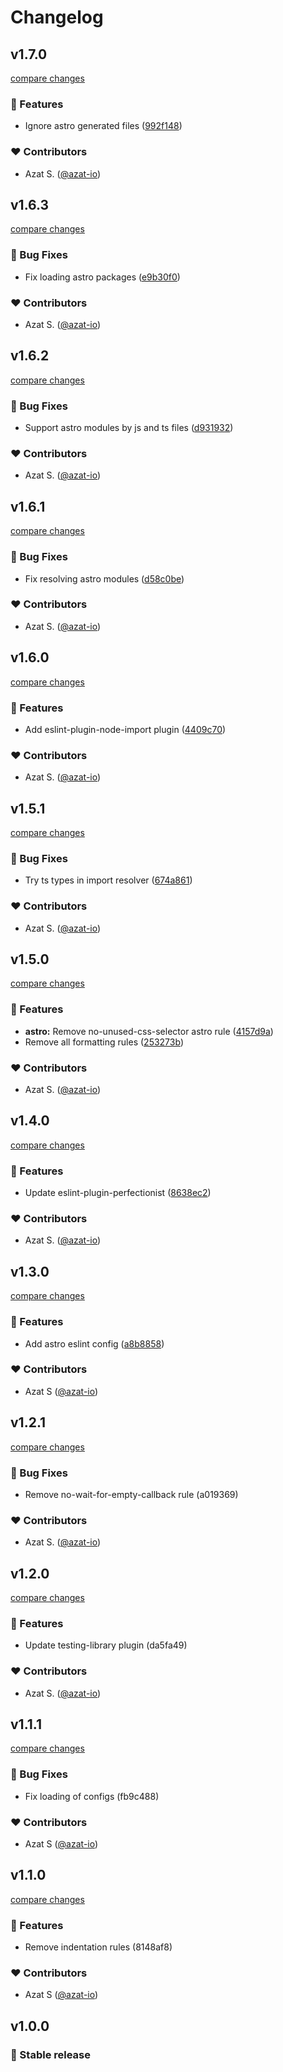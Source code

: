# Changelog

## v1.7.0

[compare changes](https://github.com/azat-io/eslint-config/compare/v1.6.3...v1.7.0)

### 🚀 Features

- Ignore astro generated files ([992f148](https://github.com/azat-io/eslint-config/commit/992f148))

### ❤️ Contributors

- Azat S. ([@azat-io](http://github.com/azat-io))

## v1.6.3

[compare changes](https://github.com/azat-io/eslint-config/compare/v1.6.2...v1.6.3)

### 🐞 Bug Fixes

- Fix loading astro packages ([e9b30f0](https://github.com/azat-io/eslint-config/commit/e9b30f0))

### ❤️ Contributors

- Azat S. ([@azat-io](http://github.com/azat-io))

## v1.6.2

[compare changes](https://github.com/azat-io/eslint-config/compare/v1.6.1...v1.6.2)

### 🐞 Bug Fixes

- Support astro modules by js and ts files ([d931932](https://github.com/azat-io/eslint-config/commit/d931932))

### ❤️ Contributors

- Azat S. ([@azat-io](http://github.com/azat-io))

## v1.6.1

[compare changes](https://github.com/azat-io/eslint-config/compare/v1.6.0...v1.6.1)

### 🐞 Bug Fixes

- Fix resolving astro modules ([d58c0be](https://github.com/azat-io/eslint-config/commit/d58c0be))

### ❤️ Contributors

- Azat S. ([@azat-io](http://github.com/azat-io))

## v1.6.0

[compare changes](https://github.com/azat-io/eslint-config/compare/v1.5.1...v1.6.0)

### 🚀 Features

- Add eslint-plugin-node-import plugin ([4409c70](https://github.com/azat-io/eslint-config/commit/4409c70))

### ❤️ Contributors

- Azat S. ([@azat-io](http://github.com/azat-io))

## v1.5.1

[compare changes](https://github.com/azat-io/eslint-config/compare/v1.5.0...v1.5.1)

### 🐞 Bug Fixes

- Try ts types in import resolver ([674a861](https://github.com/azat-io/eslint-config/commit/674a861))

### ❤️ Contributors

- Azat S. ([@azat-io](http://github.com/azat-io))

## v1.5.0

[compare changes](https://github.com/azat-io/eslint-config/compare/v1.4.0...v1.5.0)

### 🚀 Features

- **astro:** Remove no-unused-css-selector astro rule ([4157d9a](https://github.com/azat-io/eslint-config/commit/4157d9a))
- Remove all formatting rules ([253273b](https://github.com/azat-io/eslint-config/commit/253273b))

### ❤️ Contributors

- Azat S. ([@azat-io](http://github.com/azat-io))

## v1.4.0

[compare changes](https://github.com/azat-io/eslint-config/compare/v1.3.0...v1.4.0)

### 🚀 Features

- Update eslint-plugin-perfectionist ([8638ec2](https://github.com/azat-io/eslint-config/commit/8638ec2))

### ❤️ Contributors

- Azat S. ([@azat-io](http://github.com/azat-io))

## v1.3.0

[compare changes](https://github.com/azat-io/eslint-config/compare/v1.2.1...v1.3.0)

### 🚀 Features

- Add astro eslint config ([a8b8858](https://github.com/azat-io/eslint-config/commit/a8b8858))

### ❤️ Contributors

- Azat S ([@azat-io](http://github.com/azat-io))

## v1.2.1

[compare changes](https://undefined/undefined/compare/v1.2.0...v1.2.1)

### 🐞 Bug Fixes

- Remove no-wait-for-empty-callback rule (a019369)

### ❤️ Contributors

- Azat S. ([@azat-io](http://github.com/azat-io))

## v1.2.0

[compare changes](https://undefined/undefined/compare/v1.1.1...v1.2.0)

### 🚀 Features

- Update testing-library plugin (da5fa49)

### ❤️ Contributors

- Azat S. ([@azat-io](http://github.com/azat-io))

## v1.1.1

[compare changes](https://undefined/undefined/compare/v1.1.0...v1.1.1)

### 🐞 Bug Fixes

- Fix loading of configs (fb9c488)

### ❤️ Contributors

- Azat S ([@azat-io](http://github.com/azat-io))

## v1.1.0

[compare changes](https://undefined/undefined/compare/v1.0.0...v1.1.0)

### 🚀 Features

- Remove indentation rules (8148af8)

### ❤️ Contributors

- Azat S ([@azat-io](http://github.com/azat-io))

## v1.0.0

### 🎉 Stable release
